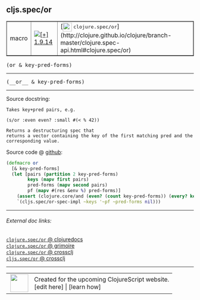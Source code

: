## cljs.spec/or



 <table border="1">
<tr>
<td>macro</td>
<td><a href="https://github.com/cljsinfo/cljs-api-docs/tree/1.9.14"><img valign="middle" alt="[+] 1.9.14" title="Added in 1.9.14" src="https://img.shields.io/badge/+-1.9.14-lightgrey.svg"></a> </td>
<td>
[<img height="24px" valign="middle" src="http://i.imgur.com/1GjPKvB.png"> <samp>clojure.spec/or</samp>](http://clojure.github.io/clojure/branch-master/clojure.spec-api.html#clojure.spec/or)
</td>
</tr>
</table>

<samp>(or & key-pred-forms)</samp><br>

---

 <samp>
(__or__ & key-pred-forms)<br>
</samp>

---





Source docstring:

```
Takes key+pred pairs, e.g.

(s/or :even even? :small #(< % 42))

Returns a destructuring spec that
returns a vector containing the key of the first matching pred and the
corresponding value.
```


Source code @ [github]():

```clj
(defmacro or
  [& key-pred-forms]
  (let [pairs (partition 2 key-pred-forms)
        keys (mapv first pairs)
        pred-forms (mapv second pairs)
        pf (mapv #(res &env %) pred-forms)]
    (assert (clojure.core/and (even? (count key-pred-forms)) (every? keyword? keys)) "spec/or expects k1 p1 k2 p2..., where ks are keywords")
    `(cljs.spec/or-spec-impl ~keys '~pf ~pred-forms nil)))
```

<!--
Repo - tag - source tree - lines:

 <pre>

</pre>

-->

---



###### External doc links:

[`clojure.spec/or` @ clojuredocs](http://clojuredocs.org/clojure.spec/or)<br>
[`clojure.spec/or` @ grimoire](http://conj.io/store/v1/org.clojure/clojure/1.7.0-beta3/clj/clojure.spec/or/)<br>
[`clojure.spec/or` @ crossclj](http://crossclj.info/fun/clojure.spec/or.html)<br>
[`cljs.spec/or` @ crossclj](http://crossclj.info/fun/cljs.spec/or.html)<br>

---

 <table>
<tr><td>
<img valign="middle" align="right" width="48px" src="http://i.imgur.com/Hi20huC.png">
</td><td>
Created for the upcoming ClojureScript website.<br>
[edit here] | [learn how]
</td></tr></table>

[edit here]:https://github.com/cljsinfo/cljs-api-docs/blob/master/cljsdoc/cljs.spec/or.cljsdoc
[learn how]:https://github.com/cljsinfo/cljs-api-docs/wiki/cljsdoc-files

<!--

This information was too distracting to show to readers, but I'll leave it
commented here since it is helpful to:

- pretty-print the data used to generate this document
- and show how to retrieve that data



The API data for this symbol:

```clj
{:ns "cljs.spec",
 :name "or",
 :signature ["[& key-pred-forms]"],
 :name-encode "or",
 :history [["+" "1.9.14"]],
 :type "macro",
 :clj-equiv {:full-name "clojure.spec/or",
             :url "http://clojure.github.io/clojure/branch-master/clojure.spec-api.html#clojure.spec/or"},
 :full-name-encode "cljs.spec/or",
 :source {:code "(defmacro or\n  [& key-pred-forms]\n  (let [pairs (partition 2 key-pred-forms)\n        keys (mapv first pairs)\n        pred-forms (mapv second pairs)\n        pf (mapv #(res &env %) pred-forms)]\n    (assert (clojure.core/and (even? (count key-pred-forms)) (every? keyword? keys)) \"spec/or expects k1 p1 k2 p2..., where ks are keywords\")\n    `(cljs.spec/or-spec-impl ~keys '~pf ~pred-forms nil)))",
          :title "Source code",
          :repo "clojurescript",
          :tag "r1.9.14",
          :filename "src/main/cljs/cljs/spec.cljc",
          :lines [151 165],
          :url "https://github.com/clojure/clojurescript/blob/r1.9.14/src/main/cljs/cljs/spec.cljc#L151-L165"},
 :usage ["(or & key-pred-forms)"],
 :full-name "cljs.spec/or",
 :docstring "Takes key+pred pairs, e.g.\n\n(s/or :even even? :small #(< % 42))\n\nReturns a destructuring spec that\nreturns a vector containing the key of the first matching pred and the\ncorresponding value.",
 :cljsdoc-url "https://github.com/cljsinfo/cljs-api-docs/blob/master/cljsdoc/cljs.spec/or.cljsdoc"}

```

Retrieve the API data for this symbol:

```clj
;; from Clojure REPL
(require '[clojure.edn :as edn])
(-> (slurp "https://raw.githubusercontent.com/cljsinfo/cljs-api-docs/catalog/cljs-api.edn")
    (edn/read-string)
    (get-in [:symbols "cljs.spec/or"]))
```

-->
